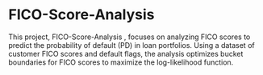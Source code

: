 # FICO-Score-Analysis
This project, FICO-Score-Analysis , focuses on analyzing FICO scores to predict the probability of default (PD) in loan portfolios. Using a dataset of customer FICO scores and default flags, the analysis optimizes bucket boundaries for FICO scores to maximize the log-likelihood function.
